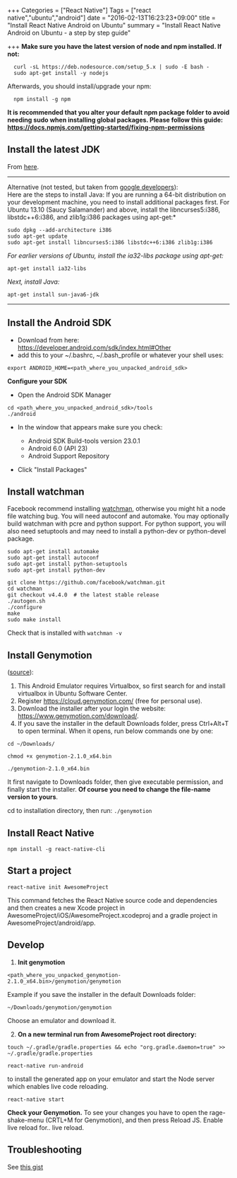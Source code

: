 +++
Categories = ["React Native"]
Tags = ["react native","ubuntu","android"]
date = "2016-02-13T16:23:23+09:00"
title = "Install React Native Android on Ubuntu"
summary = "Install React Native Android on Ubuntu - a step by step guide"

+++
**Make sure you have the latest version of node and npm installed. If not:**
```
  curl -sL https://deb.nodesource.com/setup_5.x | sudo -E bash -
  sudo apt-get install -y nodejs
```

Afterwards, you should install/upgrade your npm:
```
  npm install -g npm
```

**It is recommended that you alter your default npm package folder to avoid needing
sudo when installing global packages. Please follow this guide: <https://docs.npmjs.com/getting-started/fixing-npm-permissions>**

## Install the latest JDK 

From [here](<http://www.oracle.com/technetwork/java/javase/downloads/jdk8-downloads-2133151.html>).  

---

Alternative (not tested, but taken from [google developers](http://developer.android.com/sdk/installing/index.html?pkg=tools)):  
Here are the steps to install Java:
If you are running a 64-bit distribution on your development machine, you need to install additional packages first. For Ubuntu 13.10 (Saucy Salamander) and above, install the libncurses5:i386, libstdc++6:i386, and zlib1g:i386 packages using apt-get:*
```
sudo dpkg --add-architecture i386
sudo apt-get update
sudo apt-get install libncurses5:i386 libstdc++6:i386 zlib1g:i386
```
*For earlier versions of Ubuntu, install the ia32-libs package using apt-get:*
```
apt-get install ia32-libs
```
*Next, install Java:*
```
apt-get install sun-java6-jdk
```
---

## Install the Android SDK

 - Download from here: https://developer.android.com/sdk/index.html#Other
 - add this to your ~/.bashrc, ~/.bash_profile or whatever your shell uses:
```
export ANDROID_HOME=<path_where_you_unpacked_android_sdk>
```
**Configure your SDK**

- Open the Android SDK Manager
```
cd <path_where_you_unpacked_android_sdk>/tools
./android
```

- In the window that appears make sure you check:
  - Android SDK Build-tools version 23.0.1
  - Android 6.0 (API 23)
  - Android Support Repository  

- Click "Install Packages"

## Install watchman  
Facebook recommend installing [watchman](https://facebook.github.io/watchman/), otherwise you might hit a node file watching bug. You will need autoconf and automake. You may optionally build watchman with pcre and python support. For python support, you will also need setuptools and may need to install a python-dev or python-devel package.

```
sudo apt-get install automake
sudo apt-get install autoconf
sudo apt-get install python-setuptools
sudo apt-get install python-dev

git clone https://github.com/facebook/watchman.git
cd watchman
git checkout v4.4.0  # the latest stable release
./autogen.sh
./configure
make
sudo make install
```

Check that is installed with `watchman -v`

## Install Genymotion

([source](http://ubuntuhandbook.org/index.php/2014/02/install-android-emulator-ubuntu-linux/)):

1. This Android Emulator requires Virtualbox, so first search for and install virtualbox in Ubuntu Software Center.
2. Register https://cloud.genymotion.com/ (free for personal use).
3. Download the installer after your login the website: https://www.genymotion.com/download/.
4. If you save the installer in the default Downloads folder, press Ctrl+Alt+T to open terminal. When it opens, run below commands one by one:

```
cd ~/Downloads/

chmod +x genymotion-2.1.0_x64.bin

./genymotion-2.1.0_x64.bin
```

It first navigate to Downloads folder, then give executable permission, and finally start the installer. **Of course you need to change the file-name version to yours**.

cd to installation directory, then run: `./genymotion`

## Install React Native

```
npm install -g react-native-cli
```

## Start a project

```
react-native init AwesomeProject
```

This command fetches the React Native source code and dependencies and then creates a new Xcode project in AwesomeProject/iOS/AwesomeProject.xcodeproj and a gradle project in AwesomeProject/android/app.

## Develop
1) **Init genymotion**

```
<path_where_you_unpacked_genymotion-2.1.0_x64.bin>/genymotion/genymotion
```

Example if you save the installer in the default Downloads folder:

```
~/Downloads/genymotion/genymotion
```

Choose an emulator and download it.

2) **On a new terminal run from AwesomeProject root directory:**

```
touch ~/.gradle/gradle.properties && echo "org.gradle.daemon=true" >> ~/.gradle/gradle.properties
```

```
react-native run-android
``` 

to install the generated app on your emulator and start the Node server which enables live code reloading.

```
react-native start
```

**Check your Genymotion.**  To see your changes you have to open the rage-shake-menu (CRTL+M for Genymotion), and then press Reload JS. Enable live reload for.. live reload.

## Troubleshooting
See [this gist](https://gist.github.com/staminaloops/02573a94cb59fdf2b1e1)